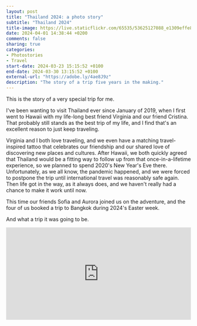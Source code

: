 ```yaml
---
layout: post
title: "Thailand 2024: a photo story"
subtitle: "Thailand 2024"
title-image: https://live.staticflickr.com/65535/53625127088_e1309effe8_o.jpg
date: 2024-04-01 14:38:44 +0200
comments: false
sharing: true
categories:
- Photostories
- Travel
start-date: 2024-03-23 15:15:52 +0100
end-date: 2024-03-30 13:15:52 +0100
external-url: "https://adobe.ly/4ae8J9z"
description: "The story of a trip five years in the making."
---
```


This is the story of a very special trip for me.

I've been wanting to visit Thailand ever since January of 2019, when I first went to Hawaii with my life-long best friend Virginia and our friend Cristina. That probably still stands as the best trip of my life, and I find that's an excellent reason to just keep traveling.

Virginia and I both love traveling, and we even have a matching travel-inspired tattoo that celebrates our friendship and our shared love of discovering new places and cultures. After Hawaii, we both quickly agreed that Thailand would be a fitting way to follow up from that once-in-a-lifetime experience, so we planned to spend 2020's New Year's Eve there. Unfortunately, as we all know, the pandemic happened, and we were forced to postpone the trip until international travel was reasonably safe again. Then life got in the way, as it always does, and we haven't really had a chance to make it work until now.

This time our friends Sofia and Aurora joined us on the adventure, and the four of us booked a trip to Bangkok during 2024's Easter week. 

And what a trip it was going to be.

<div class='lr_embed' style='position: relative; padding-bottom: 50%; height: 0; overflow: hidden;'><iframe id='iframe' src='https://lightroom.adobe.com/embed/shares/5b61e31c72b04975af49923476739fc9/slideshow?background_color=%232D2D2D&color=%23999999' frameborder='0'style='width:100%; height:100%; position: absolute; top:0; left:0;' ></iframe></div>